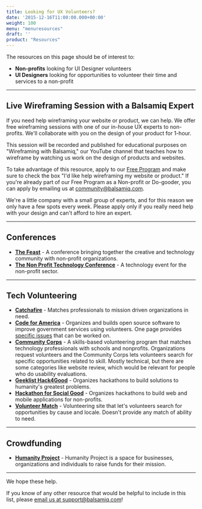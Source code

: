 ```yaml
---
title: Looking for UX Volunteers?
date: '2015-12-16T11:00:00.000+00:00'
weight: 100
menu: "menuresources"
draft: ''
product: "Resources"
---
```


The resources on this page should be of interest to:

* **Non-profits** looking for UI Designer volunteers
* **UI Designers** looking for opportunities to volunteer their time and services to a non-profit

----

## Live Wireframing Session with a Balsamiq Expert

If you need help wireframing your website or product, we can help. We offer free wireframing sessions with one of our in-house UX experts to non-profits. We'll collaborate with you on the design of your product for 1-hour.

This session will be recorded and published for educational purposes on "Wireframing with Balsamiq," our YouTube channel that teaches how to wireframe by watching us work on the design of products and websites.

To take advantage of this resource, apply to our [Free Program](https://balsamiq.com/free) and make sure to check the box "I'd like help wireframing my website or product." If you're already part of our Free Program as a Non-profit or Do-gooder, you can apply by emailing us at [community@balsamiq.com](mailto:community@balsamiq.com).

We're a little company with a small group of experts, and for this reason we only have a few spots every week. Please apply only if you really need help with your design and can't afford to hire an expert.

----

## Conferences
* **[The Feast](http://feastongood.com/)** - A conference bringing together the creative and technology community with non-profit organizations.
* **[The Non Profit Technology Conference](http://www.nten.org/ntc/)** - A technology event for the non-profit sector.

---

## Tech Volunteering
* **[Catchafire](https://www.catchafire.org)** - Matches professionals to mission driven organizations in need.
* **[Code for America](http://www.codeforamerica.org/)** - Organizes and builds open source software to improve government services using volunteers. One page provides [specific issues](http://www.codeforamerica.org/geeks/civicissues) that can be worked on.
* **[Community Corps](http://thecommunitycorps.org/volunteer/)** - A skills-based volunteering program that matches technology professionals with schools and nonprofits. Organizations request volunteers and the Community Corps lets volunteers search for specific opportunities related to skill. Mostly technical, but there are some categories like website review, which would be relevant for people who do usability evaluations.
* **[Geeklist Hack4Good](http://hack4good.com/)** - Organizes hackathons to build solutions to humanity's greatest problems.
* **[Hackathon for Social Good](http://www.hackforsocialgood.org/)** - Organizes hackathons to build web and mobile applications for non-profits.
* **[Volunteer Match](http://www.volunteermatch.org/)** - Volunteering site that let's volunteers search for opportunities by cause and locale. Doesn't provide any match of ability to need.

---

## Crowdfunding
* **[Humanity Project](https://humanityproject.com/)** - Humanity Project is a space for businesses, organizations and individuals to raise funds for their mission.

****

We hope these help.

If you know of any other resource that would be helpful to include in this list, please [email us at support@balsamiq.com](mailto:support@balsamiq.com)!
